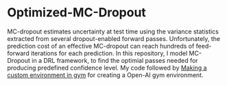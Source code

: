 # Optimized-MC-Dropout

MC-dropout estimates uncertainty at test time using the variance statistics extracted from several dropout-enabled forward passes. Unfortunately, the prediction cost of an effective MC-dropout can reach hundreds of feed-forward iterations for each prediction.
In this repository, I model MC-Dropout in a DRL framework, to find the optimial passes needed for producing predefined confidence level. 
My code followed by [Making a custom environment in gym](https://medium.com/@apoddar573/making-your-own-custom-environment-in-gym-c3b65ff8cdaa) for creating a Open-AI gym environment.
